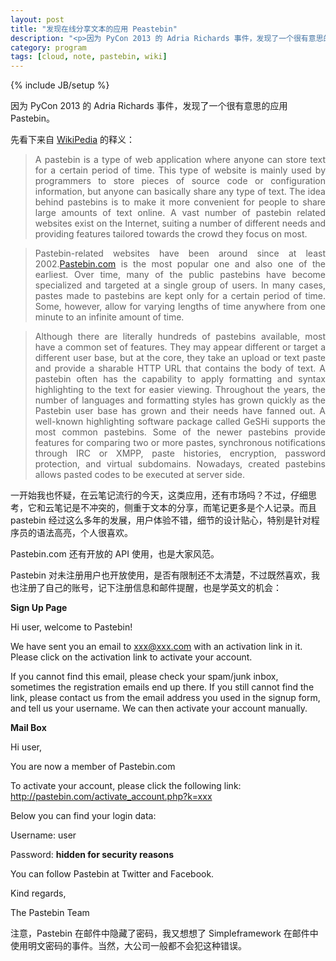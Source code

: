 ```yaml
---
layout: post
title: "发现在线分享文本的应用 Peastebin"
description: "<p>因为 PyCon 2013 的 Adria Richards 事件，发现了一个很有意思的应用 Pastebin。</p><p>一开始我也怀疑，在云笔记流行的今天，这类应用，还有市场吗？不过，仔细思考，它和云笔记是不冲突的，侧重于文本的分享，而笔记更多是个人记录。而且 pastebin 经过这么多年的发展，用户体验不错，细节的设计贴心，特别是针对程序员的语法高亮，个人很喜欢。</p><p>Pastebin.com 还有开放的 API 使用，也是大家风范。</p><p>Pastebin 对未注册用户也开放使用，是否有限制还不太清楚，不过既然喜欢，我也注册了自己的账号，记下注册信息和邮件提醒，也是学英文的机会。</p>"
category: program
tags: [cloud, note, pastebin, wiki]
---
```

{% include JB/setup %}

因为 PyCon 2013 的 Adria Richards 事件，发现了一个很有意思的应用 Pastebin。

先看下来自 [WikiPedia](http://en.wikipedia.org/wiki/Pastebin) 的释义：

<blockquote>
<p style="text-align:justify; text-justify:inter-ideograph">A pastebin is a type of web application where anyone can store text for a certain period of time. This type of website is mainly used by programmers to store pieces of source code or configuration information, but anyone can basically share any type of text. The idea behind pastebins is to make it more convenient for people to share large amounts of text online. A vast number of pastebin related websites exist on the Internet, suiting a number of different needs and providing features tailored towards the crowd they focus on most.</p>
</blockquote>

<blockquote>
<p style="text-align:justify; text-justify:inter-ideograph">Pastebin-related websites have been around since at least 2002.<a href='http://pastebin.com/' target='_blank'>Pastebin.com</a> is the most popular one and also one of the earliest. Over time, many of the public pastebins have become specialized and targeted at a single group of users. In many cases, pastes made to pastebins are kept only for a certain period of time. Some, however, allow for varying lengths of time anywhere from one minute to an infinite amount of time.</p>
</blockquote>

<blockquote>
<p style="text-align:justify; text-justify:inter-ideograph">Although there are literally hundreds of pastebins available, most have a common set of features. They may appear different or target a different user base, but at the core, they take an upload or text paste and provide a sharable HTTP URL that contains the body of text. A pastebin often has the capability to apply formatting and syntax highlighting to the text for easier viewing. Throughout the years, the number of languages and formatting styles has grown quickly as the Pastebin user base has grown and their needs have fanned out. A well-known highlighting software package called GeSHi supports the most common pastebins. Some of the newer pastebins provide features for comparing two or more pastes, synchronous notifications through IRC or XMPP, paste histories, encryption, password protection, and virtual subdomains. Nowadays, created pastebins allows pasted codes to be executed at server side.</p>
</blockquote>

一开始我也怀疑，在云笔记流行的今天，这类应用，还有市场吗？不过，仔细思考，它和云笔记是不冲突的，侧重于文本的分享，而笔记更多是个人记录。而且 pastebin 经过这么多年的发展，用户体验不错，细节的设计贴心，特别是针对程序员的语法高亮，个人很喜欢。

Pastebin.com 还有开放的 API 使用，也是大家风范。

Pastebin 对未注册用户也开放使用，是否有限制还不太清楚，不过既然喜欢，我也注册了自己的账号，记下注册信息和邮件提醒，也是学英文的机会：

**Sign Up Page**

Hi user, welcome to Pastebin!

We have sent you an email to xxx@xxx.com with an activation link in it. Please click on the activation link to activate your account.

If you cannot find this email, please check your spam/junk inbox, sometimes the registration emails end up there. If you still cannot find the link, please contact us from the email address you used in the signup form, and tell us your username. We can then activate your account manually.

**Mail Box** 

Hi user,

You are now a member of Pastebin.com

To activate your account, please click the following link: http://pastebin.com/activate_account.php?k=xxx

Below you can find your login data:

Username: user

Password: **hidden for security reasons**

You can follow Pastebin at Twitter and Facebook.

Kind regards,

The Pastebin Team 

注意，Pastebin 在邮件中隐藏了密码，我又想想了 Simpleframework 在邮件中使用明文密码的事件。当然，大公司一般都不会犯这种错误。

